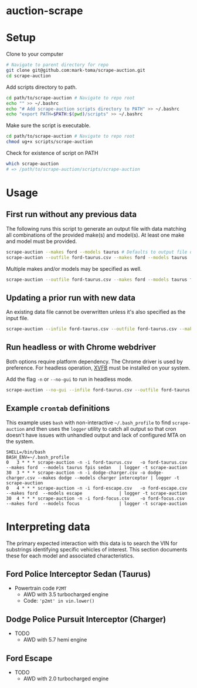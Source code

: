 # auction-scrape


# Setup

Clone to your computer

```bash
# Navigate to parent directory for repo
git clone git@github.com:mark-toma/scrape-auction.git
cd scrape-auction
```

Add scripts directory to path.

```bash
cd path/to/scrape-auction # Navigate to repo root
echo "" >> ~/.bashrc
echo "# Add scrape-auction scripts directory to PATH" >> ~/.bashrc
echo "export PATH=$PATH:$(pwd)/scripts" >> ~/.bashrc
```

Make sure the script is executable.

```bash
cd path/to/scrape-auction # Navigate to repo root
chmod ug+x scripts/scrape-auction
```

Check for existence of script on PATH

```bash
which scrape-auction
# => /path/to/scrape-auction/scripts/scrape-auction
```

# Usage

## First run without any previous data

The following runs this script to generate an output file with data matching all combinations of
the provided make(s) and model(s). At least one make and model must be provided. 

```bash
scrape-auction --makes ford --models taurus # Defaults to output file data.csv
scrape-auction --outfile ford-taurus.csv --makes ford --models taurus
```

Multiple makes and/or models may be specified as well.

```bash
scrape-auction --outfile ford-taurus.csv --makes ford --models taurus fpis sedan
```

## Updating a prior run with new data

An existing data file cannot be overwritten unless it's also specified as the input file.

```bash
scrape-auction --infile ford-taurus.csv --outfile ford-taurus.csv --makes ford --models taurus fpis sedan
```

## Run headless or with Chrome webdriver

Both options require platform dependency. The Chrome driver is used by preference. For headless
operation, [XVFB](https://www.x.org/archive/X11R7.7/doc/man/man1/Xvfb.1.xhtml) must be installed on your system.

Add the flag `-n` or `--no-gui` to run in headless mode.

```bash
scrape-auction --no-gui --infile ford-taurus.csv --outfile ford-taurus.csv --makes ford --models taurus fpis sedan
```

## Example `crontab` definitions

This example uses `bash` with non-interactive `~/.bash_profile` to find `scrape-auction` and then
uses the `logger` utility to catch all output so that cron doesn't have issues with unhandled
output and lack of configured MTA on the system.

```shell
SHELL=/bin/bash
BASH_ENV=~/.bash_profile
0   3 * * * scrape-auction -n -i ford-taurus.csv   -o ford-taurus.csv   --makes ford  --models taurus fpis sedan   | logger -t scrape-auction
30  3 * * * scrape-auction -n -i dodge-charger.csv -o dodge-charger.csv --makes dodge --models charger interceptor | logger -t scrape-auction
0   4 * * * scrape-auction -n -i ford-escape.csv   -o ford-escape.csv   --makes ford  --models escape              | logger -t scrape-auction
30  4 * * * scrape-auction -n -i ford-focus.csv    -o ford-focus.csv    --makes ford  --models focus               | logger -t scrape-auction
```

# Interpreting data

The primary expected interaction with this data is to search the VIN for substrings identifying
specific vehicles of interest. This section documents these for each model and associated characteristics.

## Ford Police Interceptor Sedan (Taurus)

- Powertrain code `P2MT`
  - AWD with 3.5 turbocharged engine
  - Code: `'p2mt' in vin.lower()`

## Dodge Police Pursuit Interceptor (Charger)

- TODO
  - AWD with 5.7 hemi engine

## Ford Escape

- TODO
  - AWD with 2.0 turbocharged engine